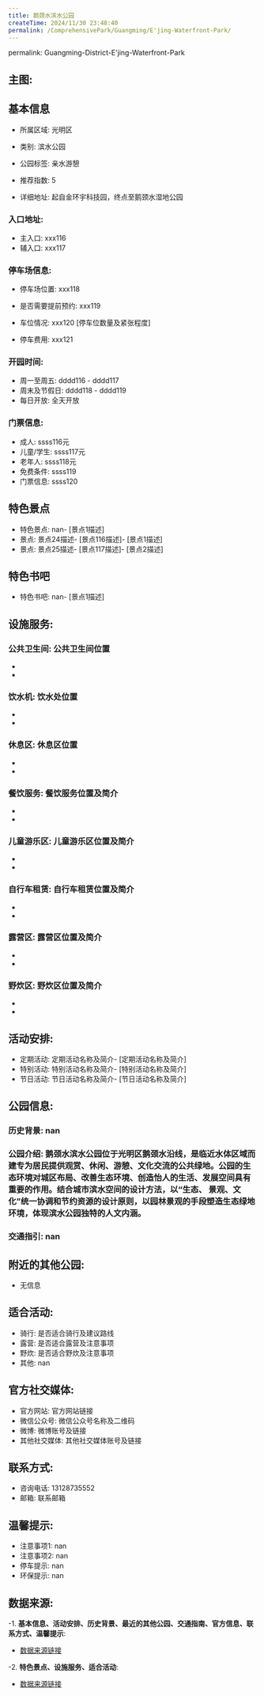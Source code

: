 ```yaml
---
title: 鹅颈水滨水公园
createTime: 2024/11/30 23:48:40
permalink: /ComprehensivePark/Guangming/E'jing-Waterfront-Park/
---
```

permalink: Guangming-District-E'jing-Waterfront-Park
<!-- ## 游玩路径: -->

## 主图:
<ImageCard
image="https://cgj.sz.gov.cn/img/4/4005/4005879/10775042.jpg"
title= "鹅颈水滨水公园"
description= "鹅颈水滨水公园位于光明区鹅颈水沿线，是临近水体区域而建专为居民提供观赏、休闲、游憩、文化交流的公共绿地。公园的生态环境对城区布局、改善生态环境、创造怡人的生活、"
date="2024/11/30"
href="/"
author="深圳公园"
/>

## 基本信息

- 所属区域: 光明区

- 类别: 滨水公园

- 公园标签: 亲水游憩

- 推荐指数: 5

- 详细地址: 起自金环宇科技园，终点至鹅颈水湿地公园

### 入口地址:
- 主入口: xxx116
- 辅入口: xxx117
### 停车场信息:
- 停车场位置: xxx118

- 是否需要提前预约: xxx119

- 车位情况: xxx120 [停车位数量及紧张程度]

- 停车费用: xxx121

### 开园时间:
- 周一至周五: dddd116 - dddd117
- 周末及节假日: dddd118 - dddd119
- 每日开放: 全天开放

### 门票信息:
- 成人: ssss116元
- 儿童/学生: ssss117元
- 老年人: ssss118元
- 免费条件: ssss119
- 门票信息: ssss120
## 特色景点
- 特色景点: nan- [景点1描述]
- 景点: 景点24描述- [景点116描述]- [景点1描述]
- 景点: 景点25描述- [景点117描述]- [景点2描述]
## 特色书吧
- 特色书吧: nan- [景点1描述]
## 设施服务:
### 公共卫生间: 公共卫生间位置
- 
- 
### 饮水机: 饮水处位置
- 
- 
### 休息区: 休息区位置
- 
- 
### 餐饮服务: 餐饮服务位置及简介
- 
- 
### 儿童游乐区: 儿童游乐区位置及简介
- 
- 
### 自行车租赁: 自行车租赁位置及简介
- 
- 
### 露营区: 露营区位置及简介
- 
- 
### 野炊区: 野炊区位置及简介

- 
- 
## 活动安排:
- 定期活动: 定期活动名称及简介- [定期活动名称及简介]
- 特别活动: 特别活动名称及简介- [特别活动名称及简介]
- 节日活动: 节日活动名称及简介- [节日活动名称及简介]
## 公园信息:
### 历史背景: nan
### 公园介绍: 鹅颈水滨水公园位于光明区鹅颈水沿线，是临近水体区域而建专为居民提供观赏、休闲、游憩、文化交流的公共绿地。公园的生态环境对城区布局、改善生态环境、创造怡人的生活、发展空间具有重要的作用。结合城市滨水空间的设计方法，以“生态、 景观、文化”统一协调和节约资源的设计原则，以园林景观的手段塑造生态绿地环境，体现滨水公园独特的人文内涵。
### 交通指引: nan

## 附近的其他公园:
- 无信息

## 适合活动:
- 骑行: 是否适合骑行及建议路线
- 露营: 是否适合露营及注意事项
- 野炊: 是否适合野炊及注意事项
- 其他: nan

## 官方社交媒体:
- 官方网站: 官方网站链接
- 微信公众号: 微信公众号名称及二维码
- 微博: 微博账号及链接
- 其他社交媒体: 其他社交媒体账号及链接

## 联系方式:
- 咨询电话: 13128735552
- 邮箱: 联系邮箱

## 温馨提示:
- 注意事项1: nan
- 注意事项2: nan
- 停车提示: nan
- 环保提示: nan

## 数据来源:
-1. **基本信息、活动安排、历史背景、最近的其他公园、交通指南、官方信息、联系方式、温馨提示**:
- [数据来源链接](https://cgj.sz.gov.cn/xsmh/gysz/csgy/content/post_10775042.html)

-2. **特色景点、设施服务、适合活动**:
- [数据来源链接](https://cgj.sz.gov.cn/xsmh/gysz/csgy/content/post_10775042.html)

